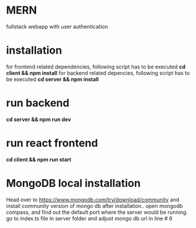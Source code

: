 # MERN
fullstack webapp with user authentication
# installation 
for frontend related dependencies, following script has to be executed
**cd client && npm install**
for backend related depencies, following script has to be executed 
**cd server && npm install**
# run backend 
**cd server && npm run dev**
# run react frontend
**cd client && npm run start**
# MongoDB local installation
Head over to https://www.mongodb.com/try/download/community and install community version of mongo db
after installation.. open mongodb compass, and find out the default port where the server would be running.
go to index.ts file in server folder and adjust mongo db url in line # 6
